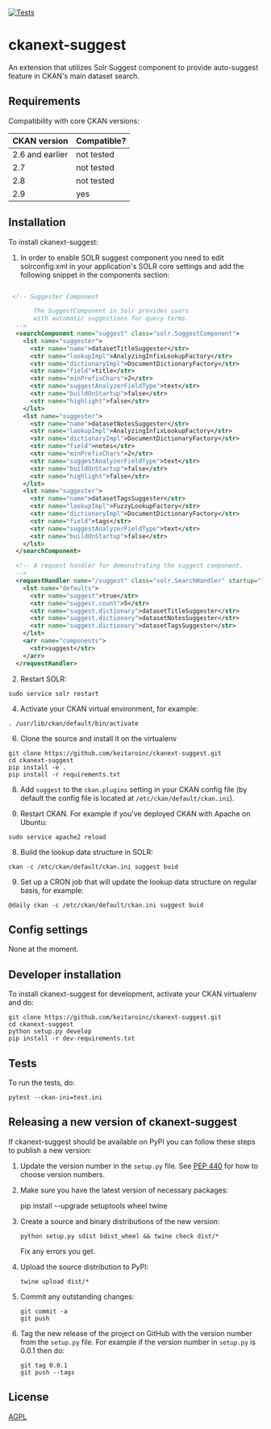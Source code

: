 [![Tests](https://github.com/duskobogdanovski/ckanext-suggest/workflows/Tests/badge.svg?branch=main)](https://github.com/duskobogdanovski/ckanext-suggest/actions)

# ckanext-suggest

An extension that utilizes Solr Suggest component to provide auto-suggest feature in CKAN's main dataset search.


## Requirements

Compatibility with core CKAN versions:

| CKAN version    | Compatible? |
| --------------- |-------------|
| 2.6 and earlier | not tested  |
| 2.7             | not tested  |
| 2.8             | not tested  |
| 2.9             | yes         |


## Installation

To install ckanext-suggest:

1. In order to enable SOLR suggest component you need to edit solrconfig.xml 
 in your application's SOLR core settings and add the following snippet in the components section:
```xml

 <!-- Suggester Component

       The SuggestComponent in Solr provides users 
       with automatic suggestions for query terms.
  -->
  <searchComponent name="suggest" class="solr.SuggestComponent">
    <lst name="suggester">
      <str name="name">datasetTitleSuggester</str>
      <str name="lookupImpl">AnalyzingInfixLookupFactory</str>
      <str name="dictionaryImpl">DocumentDictionaryFactory</str>
      <str name="field">title</str>
      <str name="minPrefixChars">2</str>
      <str name="suggestAnalyzerFieldType">text</str>
      <str name="buildOnStartup">false</str>
      <str name="highlight">false</str>
    </lst>
    <lst name="suggester">
      <str name="name">datasetNotesSuggester</str>
      <str name="lookupImpl">AnalyzingInfixLookupFactory</str>
      <str name="dictionaryImpl">DocumentDictionaryFactory</str>
      <str name="field">notes</str>
      <str name="minPrefixChars">2</str>
      <str name="suggestAnalyzerFieldType">text</str>
      <str name="buildOnStartup">false</str>
      <str name="highlight">false</str>
    </lst>
    <lst name="suggester">
      <str name="name">datasetTagsSuggester</str>
      <str name="lookupImpl">FuzzyLookupFactory</str>
      <str name="dictionaryImpl">DocumentDictionaryFactory</str>
      <str name="field">tags</str>
      <str name="suggestAnalyzerFieldType">text</str>
      <str name="buildOnStartup">false</str>
    </lst>
  </searchComponent>

  <!-- A request handler for demonstrating the suggest component.
  -->
  <requestHandler name="/suggest" class="solr.SearchHandler" startup="lazy">
    <lst name="defaults">
      <str name="suggest">true</str>
      <str name="suggest.count">5</str>
      <str name="suggest.dictionary">datasetTitleSuggester</str>
      <str name="suggest.dictionary">datasetNotesSuggester</str>
      <str name="suggest.dictionary">datasetTagsSuggester</str>
    </lst>
    <arr name="components">
      <str>suggest</str>
    </arr>
  </requestHandler>


```

2. Restart SOLR:

```commandline
sudo service solr restart
```
4. Activate your CKAN virtual environment, for example:
 
```commandline
. /usr/lib/ckan/default/bin/activate
```

6. Clone the source and install it on the virtualenv
```commandline
git clone https://github.com/keitaroinc/ckanext-suggest.git
cd ckanext-suggest
pip install -e .
pip install -r requirements.txt
```
8. Add `suggest` to the `ckan.plugins` setting in your CKAN
   config file (by default the config file is located at
   `/etc/ckan/default/ckan.ini`).

9. Restart CKAN. For example if you've deployed CKAN with Apache on Ubuntu:
```commandline
sudo service apache2 reload
```
8. Build the lookup data structure in SOLR:
```commandline
ckan -c /etc/ckan/default/ckan.ini suggest buid
```
9. Set up a CRON job that will update the lookup data structure on regular basis, for example:
```commandline
@daily ckan -c /etc/ckan/default/ckan.ini suggest buid
```

## Config settings

None at the moment.

## Developer installation

To install ckanext-suggest for development, activate your CKAN virtualenv and
do:

    git clone https://github.com/keitaroinc/ckanext-suggest.git
    cd ckanext-suggest
    python setup.py develop
    pip install -r dev-requirements.txt


## Tests

To run the tests, do:

    pytest --ckan-ini=test.ini


## Releasing a new version of ckanext-suggest

If ckanext-suggest should be available on PyPI you can follow these steps to publish a new version:

1. Update the version number in the `setup.py` file. See [PEP 440](http://legacy.python.org/dev/peps/pep-0440/#public-version-identifiers) for how to choose version numbers.

2. Make sure you have the latest version of necessary packages:

    pip install --upgrade setuptools wheel twine

3. Create a source and binary distributions of the new version:

       python setup.py sdist bdist_wheel && twine check dist/*

   Fix any errors you get.

4. Upload the source distribution to PyPI:

       twine upload dist/*

5. Commit any outstanding changes:

       git commit -a
       git push

6. Tag the new release of the project on GitHub with the version number from
   the `setup.py` file. For example if the version number in `setup.py` is
   0.0.1 then do:

       git tag 0.0.1
       git push --tags

## License

[AGPL](https://www.gnu.org/licenses/agpl-3.0.en.html)
